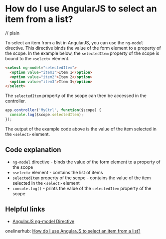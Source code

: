 # How do I use AngularJS to select an item from a list?
// plain

To select an item from a list in AngularJS, you can use the `ng-model` directive. This directive binds the value of the form element to a property of the scope. In the example below, the `selectedItem` property of the scope is bound to the `<select>` element.

```html
<select ng-model="selectedItem">
  <option value="item1">Item 1</option>
  <option value="item2">Item 2</option>
  <option value="item3">Item 3</option>
</select>
```

The `selectedItem` property of the scope can then be accessed in the controller.

```js
app.controller('MyCtrl', function($scope) {
  console.log($scope.selectedItem);
});
```

The output of the example code above is the value of the item selected in the `<select>` element.

## Code explanation

* `ng-model` directive - binds the value of the form element to a property of the scope
* `<select>` element - contains the list of items
* `selectedItem` property of the scope - contains the value of the item selected in the `<select>` element
* `console.log()` - prints the value of the `selectedItem` property of the scope

## Helpful links
* [AngularJS ng-model Directive](https://www.w3schools.com/angular/ng_ng-model.asp)

onelinerhub: [How do I use AngularJS to select an item from a list?](https://onelinerhub.com/angularjs/how-do-i-use-angularjs-to-select-an-item-from-a-list)